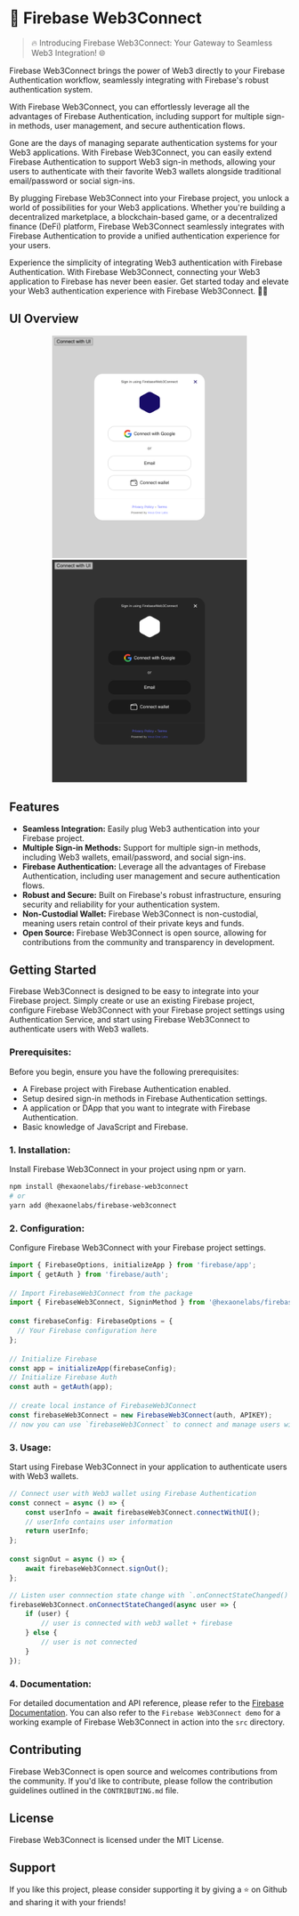 # 🔌 Firebase Web3Connect

> 🔥 Introducing Firebase Web3Connect: Your Gateway to Seamless Web3 Integration! 🌐

Firebase Web3Connect brings the power of Web3 directly to your Firebase Authentication workflow, seamlessly integrating with Firebase's robust authentication system.

With Firebase Web3Connect, you can effortlessly leverage all the advantages of Firebase Authentication, including support for multiple sign-in methods, user management, and secure authentication flows.

Gone are the days of managing separate authentication systems for your Web3 applications. With Firebase Web3Connect, you can easily extend Firebase Authentication to support Web3 sign-in methods, allowing your users to authenticate with their favorite Web3 wallets alongside traditional email/password or social sign-ins.

By plugging Firebase Web3Connect into your Firebase project, you unlock a world of possibilities for your Web3 applications. Whether you're building a decentralized marketplace, a blockchain-based game, or a decentralized finance (DeFi) platform, Firebase Web3Connect seamlessly integrates with Firebase Authentication to provide a unified authentication experience for your users.

Experience the simplicity of integrating Web3 authentication with Firebase Authentication. With Firebase Web3Connect, connecting your Web3 application to Firebase has never been easier. Get started today and elevate your Web3 authentication experience with Firebase Web3Connect. 🔐🌐

## UI Overview

<!-- image overview with max size 300px-->
<p align="center">
  <img src="./public/firebase-web3connect-light.png" alt="Image 1" width="350" />
  <img src="./public/firebase-web3connect-dark.png" alt="Image 2" width="350" />
</p>

## Features

- **Seamless Integration:** Easily plug Web3 authentication into your Firebase project.
- **Multiple Sign-in Methods:** Support for multiple sign-in methods, including Web3 wallets, email/password, and social sign-ins.
- **Firebase Authentication:** Leverage all the advantages of Firebase Authentication, including user management and secure authentication flows.
- **Robust and Secure:** Built on Firebase's robust infrastructure, ensuring security and reliability for your authentication system.
- **Non-Custodial Wallet:** Firebase Web3Connect is non-custodial, meaning users retain control of their private keys and funds.
- **Open Source:** Firebase Web3Connect is open source, allowing for contributions from the community and transparency in development.

## Getting Started

Firebase Web3Connect is designed to be easy to integrate into your Firebase project.
Simply create or use an existing Firebase project, configure Firebase Web3Connect with your Firebase project settings using Authentication Service, and start using Firebase Web3Connect to authenticate users with Web3 wallets.

### **Prerequisites:**

Before you begin, ensure you have the following prerequisites:

- A Firebase project with Firebase Authentication enabled.
- Setup desired sign-in methods in Firebase Authentication settings.
- A application or DApp that you want to integrate with Firebase Authentication.
- Basic knowledge of JavaScript and Firebase.

### **1. Installation:**

Install Firebase Web3Connect in your project using npm or yarn.

```bash
npm install @hexaonelabs/firebase-web3connect
# or
yarn add @hexaonelabs/firebase-web3connect
```

### **2. Configuration:**

Configure Firebase Web3Connect with your Firebase project settings.

```javascript
import { FirebaseOptions, initializeApp } from 'firebase/app';
import { getAuth } from 'firebase/auth';

// Import FirebaseWeb3Connect from the package
import { FirebaseWeb3Connect, SigninMethod } from '@hexaonelabs/firebase-web3connect';

const firebaseConfig: FirebaseOptions = {
  // Your Firebase configuration here
};

// Initialize Firebase
const app = initializeApp(firebaseConfig);
// Initialize Firebase Auth
const auth = getAuth(app);

// create local instance of FirebaseWeb3Connect
const firebaseWeb3Connect = new FirebaseWeb3Connect(auth, APIKEY);
// now you can use `firebaseWeb3Connect` to connect and manage users with Web3 wallets

```

### **3. Usage:**

Start using Firebase Web3Connect in your application to authenticate users with Web3 wallets.

```javascript
// Connect user with Web3 wallet using Firebase Authentication
const connect = async () => {
	const userInfo = await firebaseWeb3Connect.connectWithUI();
	// userInfo contains user information
	return userInfo;
};

const signOut = async () => {
	await firebaseWeb3Connect.signOut();
};
```

```javascript
// Listen user connnection state change with `.onConnectStateChanged()` callback
firebaseWeb3Connect.onConnectStateChanged(async user => {
	if (user) {
		// user is connected with web3 wallet + firebase
	} else {
		// user is not connected
	}
});
```

### **4. Documentation:**

For detailed documentation and API reference, please refer to the [Firebase Documentation](https://firebase.google.com/docs).
You can also refer to the `Firebase Web3Connect demo` for a working example of Firebase Web3Connect in action into the `src` directory.

## Contributing

Firebase Web3Connect is open source and welcomes contributions from the community.
If you'd like to contribute, please follow the contribution guidelines outlined in the `CONTRIBUTING.md` file.

## License

Firebase Web3Connect is licensed under the MIT License.

## Support

If you like this project, please consider supporting it by giving a ⭐️ on Github and sharing it with your friends!
